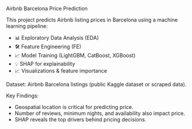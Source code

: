 Airbnb Barcelona Price Prediction

This project predicts Airbnb listing prices in Barcelona using a machine learning pipeline:
- 📊 Exploratory Data Analysis (EDA)
- 🛠 Feature Engineering (FE)
- 📈 Model Training (LightGBM, CatBoost, XGBoost)
- 💡 SHAP for explainability
- 📈 Visualizations & feature importance

Dataset: Airbnb Barcelona listings (public Kaggle dataset or scraped data).

Key Findings:
- Geospatial location is critical for predicting price.
- Number of reviews, minimum nights, and availability also impact price.
- SHAP reveals the top drivers behind pricing decisions.
